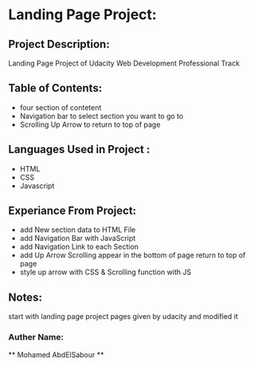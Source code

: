 # Landing Page Project:

## Project Description:

Landing Page Project of Udacity Web Development Professional Track

## Table of Contents:

- four section of contetent
- Navigation bar to select section you want to go to
- Scrolling Up Arrow to return to top of page 

## Languages Used in Project :

- HTML 
- CSS
- Javascript

## Experiance From Project:

- add New section data to HTML File 
- add Navigation Bar with JavaScript
- add Navigation Link to each Section
- add Up Arrow Scrolling appear in the bottom of page return to top of page 
- style up arrow with CSS & Scrolling function with JS

## Notes:

start with landing page project pages given by udacity and modified it 

### Auther Name:
** Mohamed AbdElSabour **
